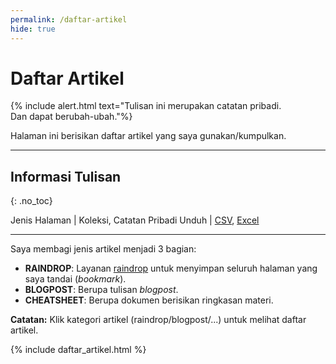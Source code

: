 ```yaml
---
permalink: /daftar-artikel
hide: true
---
```


# Daftar Artikel

{% include alert.html text="Tulisan ini merupakan catatan pribadi.<br>Dan dapat berubah-ubah."%}

Halaman ini berisikan daftar artikel yang saya gunakan/kumpulkan. 

-----

## Informasi Tulisan
{: .no_toc}

Jenis Halaman | Koleksi, Catatan Pribadi
Unduh | [CSV](https://github.com/taruma/vivaldi/blob/master/docs/_data/list_artikel.csv), [Excel](https://github.com/taruma/vivaldi/blob/master/docs/_data/list_artikel_excel.xlsx)

-----

Saya membagi jenis artikel menjadi 3 bagian:

- __RAINDROP__: Layanan [raindrop](https://raindrop.io/) untuk menyimpan seluruh halaman yang saya tandai (_bookmark_).
- __BLOGPOST__: Berupa tulisan _blogpost_.
- __CHEATSHEET__: Berupa dokumen berisikan ringkasan materi. 

<span class="text-small text-italic"><b>Catatan:</b> Klik kategori artikel (raindrop/blogpost/...) untuk melihat daftar artikel.</span>

{% include daftar_artikel.html %}
